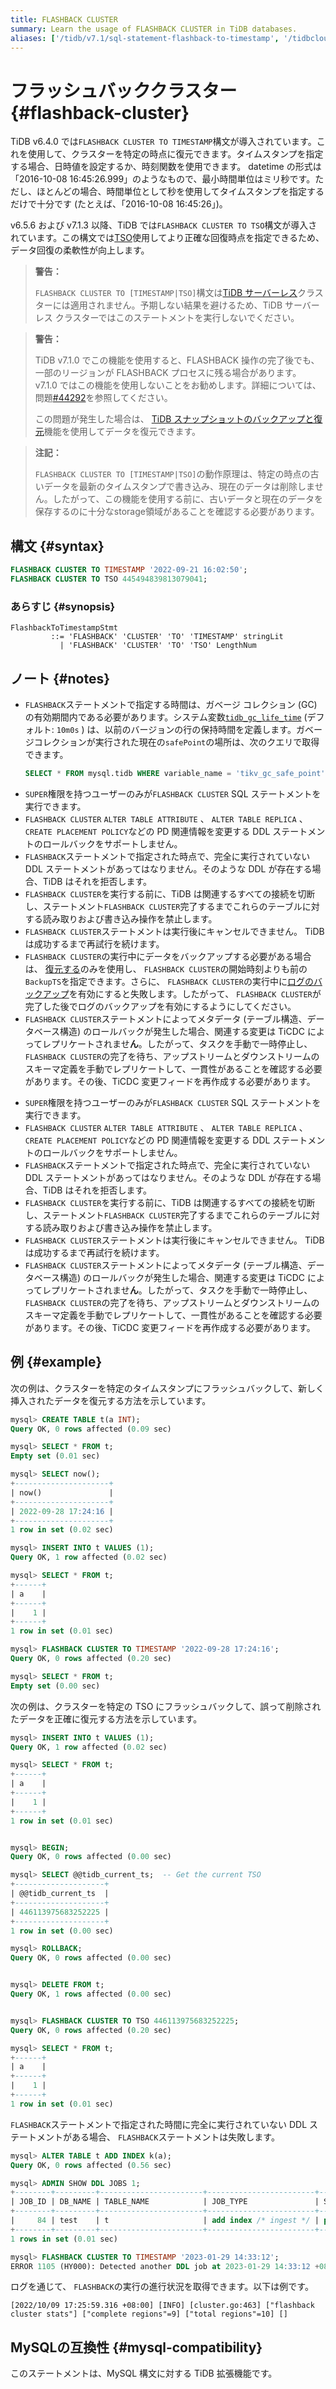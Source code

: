 ```yaml
---
title: FLASHBACK CLUSTER
summary: Learn the usage of FLASHBACK CLUSTER in TiDB databases.
aliases: ['/tidb/v7.1/sql-statement-flashback-to-timestamp', '/tidbcloud/sql-statement-flashback-to-timestamp']
---
```


# フラッシュバッククラスター {#flashback-cluster}

TiDB v6.4.0 では`FLASHBACK CLUSTER TO TIMESTAMP`構文が導入されています。これを使用して、クラスターを特定の時点に復元できます。タイムスタンプを指定する場合、日時値を設定するか、時刻関数を使用できます。 datetime の形式は「2016-10-08 16:45:26.999」のようなもので、最小時間単位はミリ秒です。ただし、ほとんどの場合、時間単位として秒を使用してタイムスタンプを指定するだけで十分です (たとえば、「2016-10-08 16:45:26」)。

v6.5.6 および v7.1.3 以降、TiDB では`FLASHBACK CLUSTER TO TSO`構文が導入されています。この構文では[TSO](/tso.md)使用してより正確な回復時点を指定できるため、データ回復の柔軟性が向上します。

> **警告：**
>
> `FLASHBACK CLUSTER TO [TIMESTAMP|TSO]`構文は[TiDB サーバーレス](https://docs.pingcap.com/tidbcloud/select-cluster-tier#tidb-serverless)クラスターには適用されません。予期しない結果を避けるため、TiDB サーバーレス クラスターではこのステートメントを実行しないでください。

<CustomContent platform="tidb">

> **警告：**
>
> TiDB v7.1.0 でこの機能を使用すると、FLASHBACK 操作の完了後でも、一部のリージョンが FLASHBACK プロセスに残る場合があります。 v7.1.0 ではこの機能を使用しないことをお勧めします。詳細については、問題[#44292](https://github.com/pingcap/tidb/issues/44292)を参照してください。
>
> この問題が発生した場合は、 [TiDB スナップショットのバックアップと復元](/br/br-snapshot-guide.md)機能を使用してデータを復元できます。

</CustomContent>

> **注記：**
>
> `FLASHBACK CLUSTER TO [TIMESTAMP|TSO]`の動作原理は、特定の時点の古いデータを最新のタイムスタンプで書き込み、現在のデータは削除しません。したがって、この機能を使用する前に、古いデータと現在のデータを保存するのに十分なstorage領域があることを確認する必要があります。

## 構文 {#syntax}

```sql
FLASHBACK CLUSTER TO TIMESTAMP '2022-09-21 16:02:50';
FLASHBACK CLUSTER TO TSO 445494839813079041;
```

### あらすじ {#synopsis}

```ebnf+diagram
FlashbackToTimestampStmt
         ::= 'FLASHBACK' 'CLUSTER' 'TO' 'TIMESTAMP' stringLit
           | 'FLASHBACK' 'CLUSTER' 'TO' 'TSO' LengthNum
```

## ノート {#notes}

-   `FLASHBACK`ステートメントで指定する時間は、ガベージ コレクション (GC) の有効期間内である必要があります。システム変数[`tidb_gc_life_time`](/system-variables.md#tidb_gc_life_time-new-in-v50) (デフォルト: `10m0s` ) は、以前のバージョンの行の保持時間を定義します。ガベージコレクションが実行された現在の`safePoint`の場所は、次のクエリで取得できます。

    ```sql
    SELECT * FROM mysql.tidb WHERE variable_name = 'tikv_gc_safe_point';
    ```

<CustomContent platform='tidb'>

-   `SUPER`権限を持つユーザーのみが`FLASHBACK CLUSTER` SQL ステートメントを実行できます。
-   `FLASHBACK CLUSTER` `ALTER TABLE ATTRIBUTE` 、 `ALTER TABLE REPLICA` 、 `CREATE PLACEMENT POLICY`などの PD 関連情報を変更する DDL ステートメントのロールバックをサポートしません。
-   `FLASHBACK`ステートメントで指定された時点で、完全に実行されていない DDL ステートメントがあってはなりません。そのような DDL が存在する場合、TiDB はそれを拒否します。
-   `FLASHBACK CLUSTER`を実行する前に、TiDB は関連するすべての接続を切断し、ステートメント`FLASHBACK CLUSTER`完了するまでこれらのテーブルに対する読み取りおよび書き込み操作を禁止します。
-   `FLASHBACK CLUSTER`ステートメントは実行後にキャンセルできません。 TiDB は成功するまで再試行を続けます。
-   `FLASHBACK CLUSTER`の実行中にデータをバックアップする必要がある場合は、 [復元する](/br/br-snapshot-guide.md)のみを使用し、 `FLASHBACK CLUSTER`の開始時刻よりも前の`BackupTS`を指定できます。さらに、 `FLASHBACK CLUSTER`の実行中に[ログのバックアップ](/br/br-pitr-guide.md)を有効にすると失敗します。したがって、 `FLASHBACK CLUSTER`が完了した後でログのバックアップを有効にするようにしてください。
-   `FLASHBACK CLUSTER`ステートメントによってメタデータ (テーブル構造、データベース構造) のロールバックが発生した場合、関連する変更は TiCDC によってレプリケートされませ**ん**。したがって、タスクを手動で一時停止し、 `FLASHBACK CLUSTER`の完了を待ち、アップストリームとダウンストリームのスキーマ定義を手動でレプリケートして、一貫性があることを確認する必要があります。その後、TiCDC 変更フィードを再作成する必要があります。

</CustomContent>

<CustomContent platform='tidb-cloud'>

-   `SUPER`権限を持つユーザーのみが`FLASHBACK CLUSTER` SQL ステートメントを実行できます。
-   `FLASHBACK CLUSTER` `ALTER TABLE ATTRIBUTE` 、 `ALTER TABLE REPLICA` 、 `CREATE PLACEMENT POLICY`などの PD 関連情報を変更する DDL ステートメントのロールバックをサポートしません。
-   `FLASHBACK`ステートメントで指定された時点で、完全に実行されていない DDL ステートメントがあってはなりません。そのような DDL が存在する場合、TiDB はそれを拒否します。
-   `FLASHBACK CLUSTER`を実行する前に、TiDB は関連するすべての接続を切断し、ステートメント`FLASHBACK CLUSTER`完了するまでこれらのテーブルに対する読み取りおよび書き込み操作を禁止します。
-   `FLASHBACK CLUSTER`ステートメントは実行後にキャンセルできません。 TiDB は成功するまで再試行を続けます。
-   `FLASHBACK CLUSTER`ステートメントによってメタデータ (テーブル構造、データベース構造) のロールバックが発生した場合、関連する変更は TiCDC によってレプリケートされませ**ん**。したがって、タスクを手動で一時停止し、 `FLASHBACK CLUSTER`の完了を待ち、アップストリームとダウンストリームのスキーマ定義を手動でレプリケートして、一貫性があることを確認する必要があります。その後、TiCDC 変更フィードを再作成する必要があります。

</CustomContent>

## 例 {#example}

次の例は、クラスターを特定のタイムスタンプにフラッシュバックして、新しく挿入されたデータを復元する方法を示しています。

```sql
mysql> CREATE TABLE t(a INT);
Query OK, 0 rows affected (0.09 sec)

mysql> SELECT * FROM t;
Empty set (0.01 sec)

mysql> SELECT now();
+---------------------+
| now()               |
+---------------------+
| 2022-09-28 17:24:16 |
+---------------------+
1 row in set (0.02 sec)

mysql> INSERT INTO t VALUES (1);
Query OK, 1 row affected (0.02 sec)

mysql> SELECT * FROM t;
+------+
| a    |
+------+
|    1 |
+------+
1 row in set (0.01 sec)

mysql> FLASHBACK CLUSTER TO TIMESTAMP '2022-09-28 17:24:16';
Query OK, 0 rows affected (0.20 sec)

mysql> SELECT * FROM t;
Empty set (0.00 sec)
```

次の例は、クラスターを特定の TSO にフラッシュバックして、誤って削除されたデータを正確に復元する方法を示しています。

```sql
mysql> INSERT INTO t VALUES (1);
Query OK, 1 row affected (0.02 sec)

mysql> SELECT * FROM t;
+------+
| a    |
+------+
|    1 |
+------+
1 row in set (0.01 sec)


mysql> BEGIN;
Query OK, 0 rows affected (0.00 sec)

mysql> SELECT @@tidb_current_ts;  -- Get the current TSO
+--------------------+
| @@tidb_current_ts  |
+--------------------+
| 446113975683252225 |
+--------------------+
1 row in set (0.00 sec)

mysql> ROLLBACK;
Query OK, 0 rows affected (0.00 sec)


mysql> DELETE FROM t;
Query OK, 1 rows affected (0.00 sec)


mysql> FLASHBACK CLUSTER TO TSO 446113975683252225;
Query OK, 0 rows affected (0.20 sec)

mysql> SELECT * FROM t;
+------+
| a    |
+------+
|    1 |
+------+
1 row in set (0.01 sec)
```

`FLASHBACK`ステートメントで指定された時間に完全に実行されていない DDL ステートメントがある場合、 `FLASHBACK`ステートメントは失敗します。

```sql
mysql> ALTER TABLE t ADD INDEX k(a);
Query OK, 0 rows affected (0.56 sec)

mysql> ADMIN SHOW DDL JOBS 1;
+--------+---------+-----------------------+------------------------+--------------+-----------+----------+-----------+---------------------+---------------------+---------------------+--------+
| JOB_ID | DB_NAME | TABLE_NAME            | JOB_TYPE               | SCHEMA_STATE | SCHEMA_ID | TABLE_ID | ROW_COUNT | CREATE_TIME         | START_TIME          | END_TIME            | STATE  |
+--------+---------+-----------------------+------------------------+--------------+-----------+----------+-----------+---------------------+---------------------+---------------------+--------+
|     84 | test    | t                     | add index /* ingest */ | public       |         2 |       82 |         0 | 2023-01-29 14:33:11 | 2023-01-29 14:33:11 | 2023-01-29 14:33:12 | synced |
+--------+---------+-----------------------+------------------------+--------------+-----------+----------+-----------+---------------------+---------------------+---------------------+--------+
1 rows in set (0.01 sec)

mysql> FLASHBACK CLUSTER TO TIMESTAMP '2023-01-29 14:33:12';
ERROR 1105 (HY000): Detected another DDL job at 2023-01-29 14:33:12 +0800 CST, can't do flashback
```

ログを通じて、 `FLASHBACK`の実行の進行状況を取得できます。以下は例です。

    [2022/10/09 17:25:59.316 +08:00] [INFO] [cluster.go:463] ["flashback cluster stats"] ["complete regions"=9] ["total regions"=10] []

## MySQLの互換性 {#mysql-compatibility}

このステートメントは、MySQL 構文に対する TiDB 拡張機能です。
